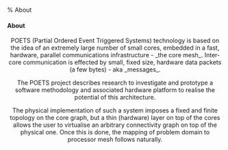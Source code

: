 % About

#### About

<center>
<p>POETS (Partial Ordered Event Triggered Systems) technology is based on the
idea of an extremely large number of small cores, embedded in a fast,
hardware, parallel communications infrastructure - _the core mesh_. Inter-core
communication is effected by small, fixed size, hardware data packets (a few
bytes) - aka _messages_.</p>

<p>The POETS project describes research to investigate and prototype a software
methodology and associated hardware platform to realise the potential of this
architecture.</p>

<p>The physical implementation of such a system imposes a fixed and finite
topology on the core graph, but a thin (hardware) layer on top of the cores
allows the user to virtualise an arbitrary connectivity graph on top of the
physical one. Once this is done, the mapping of problem domain to processor
mesh follows naturally.</p>
</center>
